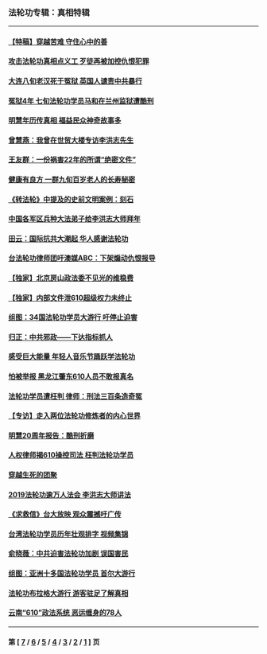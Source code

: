 ### 法轮功专辑：真相特辑
---
#### [【特稿】穿越苦难 守住心中的善](../../pages/nf4389/n13784979.md?02010430) 
#### [攻击法轮功真相点义工 歹徒再被加控仇恨犯罪](../../pages/nf4389/n13601019.md?02010430) 
#### [大连八旬老汉死于冤狱 英国人谴责中共暴行](../../pages/nf4389/n13480118.md?02010430) 
#### [冤狱4年 七旬法轮功学员马和在兰州监狱遭酷刑](../../pages/nf4389/n13304688.md?02010430) 
#### [明慧年历传真相 福益民众神奇故事多](../../pages/nf4389/n13294545.md?02010430) 
#### [曾慧燕：我曾在世贸大楼专访李洪志先生](../../pages/nf4389/n12898729.md?02010430) 
#### [王友群：一份祸害22年的所谓“绝密文件”](../../pages/nf4389/n12871750.md?02010430) 
#### [健康有良方 一群九旬百岁老人的长寿秘密](../../pages/nf4389/n12847475.md?02010430) 
#### [《转法轮》中提及的史前文明案例：刻石](../../pages/nf4389/n12758577.md?02010430) 
#### [中国各军区兵种大法弟子给李洪志大师拜年](../../pages/nf4389/n12750047.md?02010430) 
#### [田云：国际抗共大潮起 华人感谢法轮功](../../pages/nf4389/n12357708.md?02010430) 
#### [台法轮功律师团吁澳媒ABC：下架煽动仇恨报导](../../pages/nf4389/n12279917.md?02010430) 
#### [【独家】北京房山政法委不见光的维稳费](../../pages/nf4389/n12031979.md?02010430) 
#### [【独家】内部文件泄610超级权力未终止](../../pages/nf4389/n12023895.md?02010430) 
#### [组图：34国法轮功学员大游行 吁停止迫害](../../pages/nf4389/n11492658.md?02010430) 
#### [归正：中共邪政——下达指标抓人](../../pages/nf4389/n11474770.md?02010430) 
#### [感受巨大能量 年轻人音乐节踊跃学法轮功](../../pages/nf4389/n11441981.md?02010430) 
#### [怕被举报 黑龙江肇东610人员不敢报真名](../../pages/nf4389/n11436499.md?02010430) 
#### [法轮功学员遭枉判 律师：刑法三百条造奇冤](../../pages/nf4389/n11433943.md?02010430) 
#### [【专访】走入两位法轮功修炼者的内心世界](../../pages/nf4389/n11415623.md?02010430) 
#### [明慧20周年报告：酷刑折磨](../../pages/nf4389/n11387954.md?02010430) 
#### [人权律师揭610操控司法 枉判法轮功学员](../../pages/nf4389/n11313370.md?02010430) 
#### [穿越生死的团聚](../../pages/nf4389/n11258922.md?02010430) 
#### [2019法轮功逾万人法会 李洪志大师讲法](../../pages/nf4389/n11265303.md?02010430) 
#### [《求救信》台大放映 观众震撼吁广传](../../pages/nf4389/n10922251.md?02010430) 
#### [台湾法轮功学员历年壮观排字 视频集锦](../../pages/nf4389/n10878789.md?02010430) 
#### [俞晓薇：中共迫害法轮功加剧 误国害民](../../pages/nf4389/n10859260.md?02010430) 
#### [组图：亚洲十多国法轮功学员 首尔大游行](../../pages/nf4389/n10781149.md?02010430) 
#### [法轮功布拉格大游行 游客驻足了解真相](../../pages/nf4389/n10749360.md?02010430) 
#### [云南“610”政法系统 恶运缠身的78人](../../pages/nf4389/n10747534.md?02010430) 

---
#### 第 [ [7](./7.md?02010430) / [6](./6.md?02010430) / [5](./5.md?02010430) / [4](./4.md?02010430) / [3](./3.md?02010430) / [2](./2.md?02010430) / [1](./1.md?02010430) ] 页
